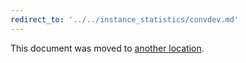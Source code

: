 ```yaml
---
redirect_to: '../../instance_statistics/convdev.md'
---
```


This document was moved to [another location](../../instance_statistics/convdev.md).
